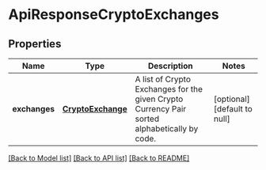 # ApiResponseCryptoExchanges

## Properties
Name | Type | Description | Notes
------------ | ------------- | ------------- | -------------
**exchanges** | [**CryptoExchange**](CryptoExchange.md) | A list of Crypto Exchanges for the given Crypto Currency Pair sorted alphabetically by code. | [optional] [default to null]

[[Back to Model list]](../README.md#documentation-for-models) [[Back to API list]](../README.md#documentation-for-api-endpoints) [[Back to README]](../README.md)


